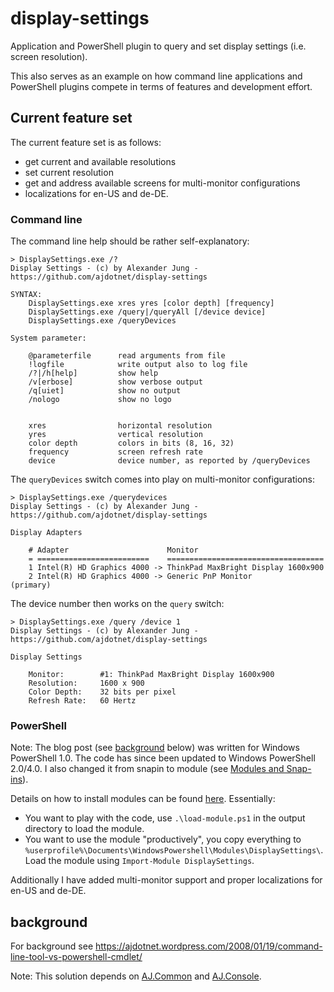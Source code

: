 # display-settings
Application and PowerShell plugin to query and set display settings (i.e. screen resolution).

This also serves as an example on how command line applications and PowerShell plugins compete in terms of features and development effort.

## Current feature set

The current feature set is as follows:
- get current and available resolutions
- set current resolution
- get and address available screens for multi-monitor configurations
- localizations for en-US and de-DE.

### Command line 

The command line help should be rather self-explanatory:

```
> DisplaySettings.exe /?
Display Settings - (c) by Alexander Jung - https://github.com/ajdotnet/display-settings

SYNTAX:
    DisplaySettings.exe xres yres [color depth] [frequency]
    DisplaySettings.exe /query|/queryAll [/device device]
    DisplaySettings.exe /queryDevices

System parameter:

    @parameterfile      read arguments from file
    !logfile            write output also to log file
    /?|/h[help]         show help
    /v[erbose]          show verbose output
    /q[uiet]            show no output
    /nologo             show no logo


    xres                horizontal resolution
    yres                vertical resolution
    color depth         colors in bits (8, 16, 32)
    frequency           screen refresh rate
    device              device number, as reported by /queryDevices
```

The `queryDevices` switch comes into play on multi-monitor configurations:

```
> DisplaySettings.exe /querydevices
Display Settings - (c) by Alexander Jung - https://github.com/ajdotnet/display-settings

Display Adapters

    # Adapter                      Monitor
    = =========================    ===================================
    1 Intel(R) HD Graphics 4000 -> ThinkPad MaxBright Display 1600x900
    2 Intel(R) HD Graphics 4000 -> Generic PnP Monitor                 (primary)
```

The device number then works on the `query` switch:

```
> DisplaySettings.exe /query /device 1
Display Settings - (c) by Alexander Jung - https://github.com/ajdotnet/display-settings

Display Settings

	Monitor:        #1: ThinkPad MaxBright Display 1600x900
    Resolution:     1600 x 900
    Color Depth:    32 bits per pixel
    Refresh Rate:   60 Hertz
```


### PowerShell

Note: The blog post (see [background](#background) below) was written for Windows PowerShell 1.0. 
The code has since been updated to Windows PowerShell 2.0/4.0. I also changed it from
snapin to module (see [Modules and Snap-ins](https://msdn.microsoft.com/en-us/library/dd878246(v=vs.85).aspx)).

Details on how to install modules can be found [here](https://msdn.microsoft.com/en-us/library/dd878350(v=vs.85).aspx).
Essentially:
- You want to play with the code, use `.\load-module.ps1` in the output directory to load the module.
- You want to use the module "productively", you copy everything to `%userprofile%\Documents\WindowsPowershell\Modules\DisplaySettings\`.
Load the module using `Import-Module DisplaySettings`.

Additionally I have added multi-monitor support and proper localizations for en-US and de-DE.

## background

For background see https://ajdotnet.wordpress.com/2008/01/19/command-line-tool-vs-powershell-cmdlet/

Note: This solution depends on [AJ.Common](https://github.com/ajdotnet/AJ.Common) and [AJ.Console](https://github.com/ajdotnet/AJ.Console).

